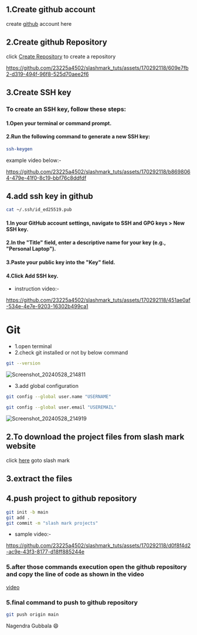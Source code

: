 ## 1.Create github account

create [github](https://github.com/) account here

## 2.Create github Repository

click [Create Repository](https://github.com/new) to create a repository


https://github.com/23225a4502/slashmark_tuts/assets/170292118/609e7fb2-d319-494f-96f8-525d70aee2f6


## 3.Create SSH key

### To create an SSH key, follow these steps:

#### 1.Open your terminal or command prompt.

#### 2.Run the following command to generate a new SSH key:

```bash
ssh-keygen
```

example video below:-

https://github.com/23225a4502/slashmark_tuts/assets/170292118/b8698064-479e-41f0-8c19-bbf76c8ddfdf

## 4.add ssh key in github

```bash
cat ~/.ssh/id_ed25519.pub
```

#### 1.In your GitHub account settings, navigate to SSH and GPG keys > New SSH key.

#### 2.In the "Title" field, enter a descriptive name for your key (e.g., "Personal Laptop").

#### 3.Paste your public key into the "Key" field.

#### 4.Click Add SSH key.

- instruction video:-

https://github.com/23225a4502/slashmark_tuts/assets/170292118/451ae0af-534e-4e7e-9203-16302b499ca1

# Git

- 1.open terminal
- 2.check git installed or not by below command

```bash
git --version
```

![Screenshot_20240528_214811](https://github.com/23225a4502/slashmark_tuts/assets/170292118/5f6ee552-685e-440a-a822-e3684355680a)

- 3.add global configuration

```bash
git config --global user.name "USERNAME"
```
```bash
git config --global user.email "USEREMAIL"
```
![Screenshot_20240528_214919](https://github.com/23225a4502/slashmark_tuts/assets/170292118/0854f037-bd6c-4937-a98b-a628c106336e)

## 2.To download the project files from slash mark website

click [here](https://slashmark.cloud/login1.php) goto slash mark

## 3.extract the files
## 4.push project to github repository

```bash
git init -b main
git add .
git commit -m "slash mark projects"
```
- sample video:-

https://github.com/23225a4502/slashmark_tuts/assets/170292118/d0f8f4d2-ac9e-43f3-8177-d18ff885244e


### 5.after those commands execution open the github repository and copy the line of code as shown in the **video**

[video]()

### 5.final command to push to github repository

```bash
git push origin main
```

Nagendra Gubbala 😄
